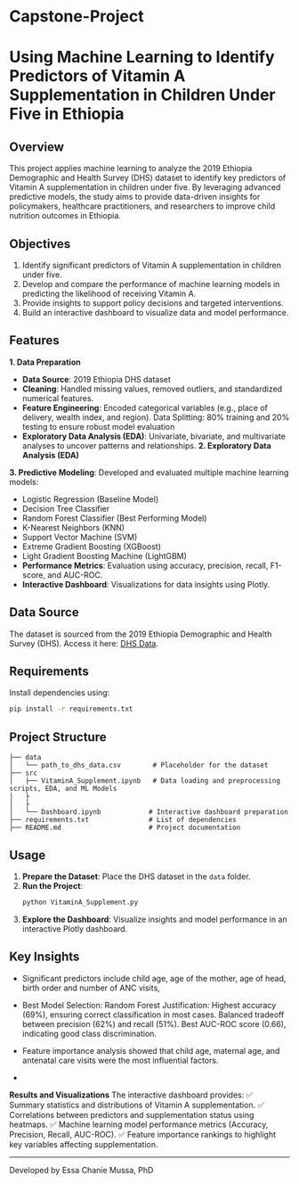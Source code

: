# Capstone-Project
# Using Machine Learning to Identify Predictors of Vitamin A Supplementation in Children Under Five in Ethiopia

## Overview
This project applies machine learning to analyze the 2019 Ethiopia Demographic and Health Survey (DHS) dataset to identify key predictors of Vitamin A supplementation in children under five. By leveraging advanced predictive models, the study aims to provide data-driven insights for policymakers, healthcare practitioners, and researchers to improve child nutrition outcomes in Ethiopia.

## Objectives
1. Identify significant predictors of Vitamin A supplementation in children under five.
2. Develop and compare the performance of machine learning models in predicting the likelihood of receiving 
   Vitamin A.
3. Provide insights to support policy decisions and targeted interventions.
4. Build an interactive dashboard to visualize data and model performance.

## Features
**1. Data Preparation**
- **Data Source**: 2019 Ethiopia DHS dataset
- **Cleaning**: Handled missing values, removed outliers, and standardized numerical features.
- **Feature Engineering**:
Encoded categorical variables (e.g., place of delivery, wealth index, and region).
Data Splitting: 80% training and 20% testing to ensure robust model evaluation
- **Exploratory Data Analysis (EDA)**: Univariate, bivariate, and multivariate analyses to uncover patterns and relationships.
**2. Exploratory Data Analysis (EDA)**

**3. Predictive Modeling**:
Developed and evaluated multiple machine learning models:
- Logistic Regression (Baseline Model)
- Decision Tree Classifier
- Random Forest Classifier (Best Performing Model)
- K-Nearest Neighbors (KNN)
- Support Vector Machine (SVM)
- Extreme Gradient Boosting (XGBoost)
- Light Gradient Boosting Machine (LightGBM)
- **Performance Metrics**: Evaluation using accuracy, precision, recall, F1-score, and AUC-ROC.
- **Interactive Dashboard**: Visualizations for data insights using Plotly.

## Data Source
The dataset is sourced from the 2019 Ethiopia Demographic and Health Survey (DHS). Access it here: [DHS Data](https://dhsprogram.com/methodology/survey/survey-display-551.cfm).

## Requirements
Install dependencies using:
```bash
pip install -r requirements.txt
```

## Project Structure
```
├── data
│   └── path_to_dhs_data.csv        # Placeholder for the dataset
├── src
│   ├── VitaminA_Supplement.ipynb   # Data loading and preprocessing scripts, EDA, and ML Models
│   ├    
│   ├            
│   └── Dashboard.ipynb            # Interactive dashboard preparation
├── requirements.txt               # List of dependencies
├── README.md                      # Project documentation
```

## Usage
1. **Prepare the Dataset**: Place the DHS dataset in the `data` folder.
2. **Run the Project**:
    ```bash
    python VitaminA_Supplement.py
    ```
3. **Explore the Dashboard**: Visualize insights and model performance in an interactive Plotly dashboard.

## Key Insights
- Significant predictors include child age, age of the mother, age of head, birth order and number of ANC visits, 
- Best Model Selection: Random Forest
Justification:
Highest accuracy (69%), ensuring correct classification in most cases.
Balanced tradeoff between precision (62%) and recall (51%).
Best AUC-ROC score (0.66), indicating good class discrimination.

- Feature importance analysis showed that child age, maternal age, and antenatal care visits were the most influential factors.
- 
**Results and Visualizations**
The interactive dashboard provides:
✅ Summary statistics and distributions of Vitamin A supplementation.
✅ Correlations between predictors and supplementation status using heatmaps.
✅ Machine learning model performance metrics (Accuracy, Precision, Recall, AUC-ROC).
✅ Feature importance rankings to highlight key variables affecting supplementation.

---
Developed by Essa Chanie Mussa, PhD
